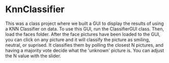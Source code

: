 # KnnClassifier
This was a class project where we built a GUI to display the results of using a KNN Classifier on data.
To use this GUI, run the ClassifierGUI class. Then, load the faces folder. After the face pictures have
been loaded to the GUI, you can click on any picture and it will classify the picture as smiling,
neutral, or suprised. It classifies them by polling the closest N pictures, and having a majority vote
decide what the 'unknown' picture is. You can adjust the N value with the slider.
